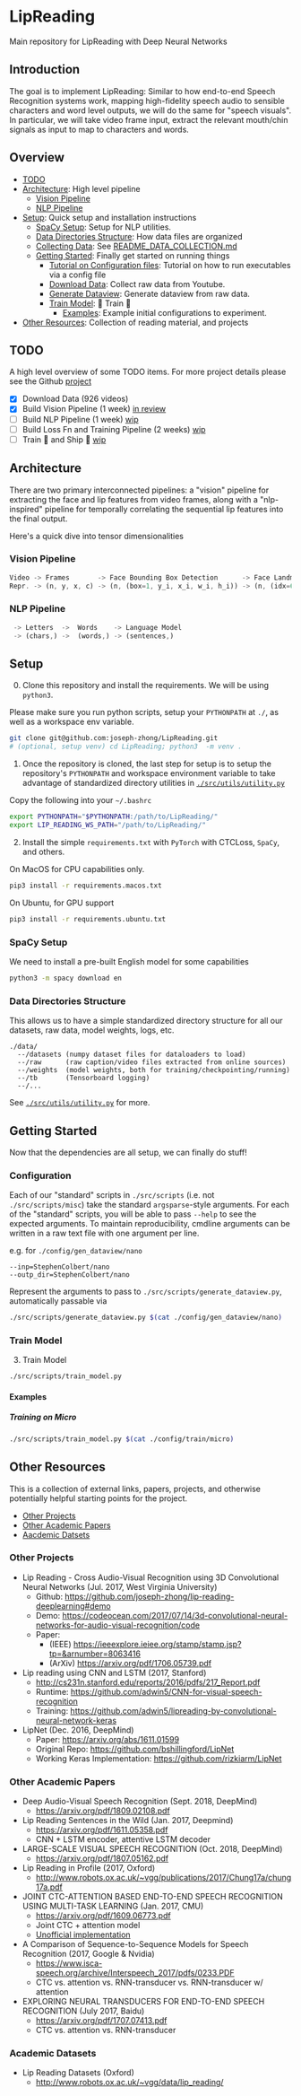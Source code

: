 # LipReading

Main repository for LipReading with Deep Neural Networks

## Introduction

The goal is to implement LipReading: Similar to how end-to-end Speech
Recognition systems work, mapping high-fidelity speech audio to sensible
characters and word level outputs, we will do the same for "speech visuals". 
In particular, we will take video frame input, extract the relevant mouth/chin
signals as input to map to characters and words.

## Overview

- [TODO](#**todo**)
- [Architecture](#architecture): High level pipeline
  - [Vision Pipeline](#vision-pipeline)
  - [NLP Pipeline](#nlp-pipeline)
- [Setup](#setup): Quick setup and installation instructions
  - [SpaCy Setup](#spacy-setup): Setup for NLP utilities.
  - [Data Directories Structure](#data-directories-structure): How data files are organized
  - [Collecting Data](#collecting-data): See [README_DATA_COLLECTION.md](./README_DATA_COLLECTION.md)
  - [Getting Started](#getting-started): Finally get started on running things
    - [Tutorial on Configuration files](#configuration): Tutorial on how to run executables via a config file
    - [Download Data](#download-data): Collect raw data from Youtube.
    - [Generate Dataview](#generate-dataview): Generate dataview from raw data.
    - [Train Model](#train-model): :train: Train :train:
      - [Examples](#examples): Example initial configurations to experiment.
- [Other Resources](#other-resources): Collection of reading material, and
  projects
  
## **TODO** 

A high level overview of some TODO items. For more project details please see the 
Github [project](https://github.com/joseph-zhong/LipReading/projects/2)

- [x] Download Data (926 videos)
- [x] Build Vision Pipeline (1 week) [in review](https://github.com/joseph-zhong/LipReading/projects/2#card-14669202)
- [ ] Build NLP Pipeline (1 week) [wip](https://github.com/joseph-zhong/LipReading/projects/2#card-14669211)
- [ ] Build Loss Fn and Training Pipeline (2 weeks) [wip](https://github.com/joseph-zhong/LipReading/projects/2#card-14669251)
- [ ] Train :train: and Ship :ship: [wip](https://github.com/joseph-zhong/LipReading/projects/2#card-14669014)
  
## Architecture

There are two primary interconnected pipelines: a "vision" pipeline for extracting
the face and lip features from video frames, along with a "nlp-inspired"
pipeline for temporally correlating the sequential lip features into the final
output.

Here's a quick dive into tensor dimensionalities

### Vision Pipeline

```javascript
Video -> Frames       -> Face Bounding Box Detection      -> Face Landmarking    
Repr. -> (n, y, x, c) -> (n, (box=1, y_i, x_i, w_i, h_i)) -> (n, (idx=68, y, x))   
```

### NLP Pipeline

```javascript
 -> Letters  ->  Words    -> Language Model 
 -> (chars,) ->  (words,) -> (sentences,)
```

## Setup

0. Clone this repository and install the requirements. We will be using `python3`.
 
Please make sure you run python scripts, setup your `PYTHONPATH` at `./`, as well as a workspace env variable.

```bash
git clone git@github.com:joseph-zhong/LipReading.git 
# (optional, setup venv) cd LipReading; python3  -m venv .
```

1. Once the repository is cloned, the last step for setup is to setup the repository's `PYTHONPATH` and workspace environment variable to take advantage of standardized directory utilities in [`./src/utils/utility.py`](src/utils/utility.py)

Copy the following into your `~/.bashrc`

```bash
export PYTHONPATH="$PYTHONPATH:/path/to/LipReading/" 
export LIP_READING_WS_PATH="/path/to/LipReading/"
```

2. Install the simple `requirements.txt` with `PyTorch` with CTCLoss, `SpaCy`, and others.

On MacOS for CPU capabilities only.

```bash
pip3 install -r requirements.macos.txt
```

On Ubuntu, for GPU support

```bash
pip3 install -r requirements.ubuntu.txt
```

### SpaCy Setup

We need to install a pre-built English model for some capabilities

```bash
python3 -m spacy download en
```

### Data Directories Structure

This allows us to have a simple standardized directory structure for all our datasets, raw data, model weights, logs, etc.

```text
./data/
  --/datasets (numpy dataset files for dataloaders to load)
  --/raw      (raw caption/video files extracted from online sources)
  --/weights  (model weights, both for training/checkpointing/running)
  --/tb       (Tensorboard logging)
  --/...
```

See [`./src/utils/utility.py`](src/utils/utility.py) for more.

## Getting Started

Now that the dependencies are all setup, we can finally do stuff!

### Configuration

Each of our "standard" scripts in `./src/scripts` (i.e. not `./src/scripts/misc`) take the standard `argsparse`-style 
arguments. For each of the "standard" scripts, you will be able to pass `--help` to see the expected arguments.
To maintain reproducibility, cmdline arguments can be written in a raw text file with one argument per line.

e.g. for `./config/gen_dataview/nano`

```text
--inp=StephenColbert/nano 
--outp_dir=StephenColbert/nano 
``` 

Represent the arguments to pass to `./src/scripts/generate_dataview.py`, automatically passable via 

```bash
./src/scripts/generate_dataview.py $(cat ./config/gen_dataview/nano)
```

### Train Model

3. Train Model

```bash
./src/scripts/train_model.py
```

#### Examples

##### Training on Micro

```bash
./src/scripts/train_model.py $(cat ./config/train/micro)
```

## Other Resources

This is a collection of external links, papers, projects, and otherwise
potentially helpful starting points for the project.

- [Other Projects](#other-projects)
- [Other Academic Papers](#other-academic-papers)
- [Aacdemic Datsets](#academic-datasets)

### Other Projects

- Lip Reading - Cross Audio-Visual Recognition using 3D Convolutional Neural
  Networks (Jul. 2017, West Virginia University)
  - Github: https://github.com/joseph-zhong/lip-reading-deeplearning#demo
  - Demo:
    https://codeocean.com/2017/07/14/3d-convolutional-neural-networks-for-audio-visual-recognition/code 
  - Paper: 
    - (IEEE) https://ieeexplore.ieiee.org/stamp/stamp.jsp?tp=&arnumber=8063416 
    - (ArXiv) https://arxiv.org/pdf/1706.05739.pdf
- Lip reading using CNN and LSTM (2017, Stanford)
  - http://cs231n.stanford.edu/reports/2016/pdfs/217_Report.pdf
  - Runtime: https://github.com/adwin5/CNN-for-visual-speech-recognition
  - Training:
    https://github.com/adwin5/lipreading-by-convolutional-neural-network-keras
- LipNet (Dec. 2016, DeepMind)
  - Paper: https://arxiv.org/abs/1611.01599
  - Original Repo: https://github.com/bshillingford/LipNet
  - Working Keras Implementation: https://github.com/rizkiarm/LipNet

### Other Academic Papers

- Deep Audio-Visual Speech Recognition (Sept. 2018, DeepMind)
  - https://arxiv.org/pdf/1809.02108.pdf
- Lip Reading Sentences in the Wild (Jan. 2017, Deepmind)
  - https://arxiv.org/pdf/1611.05358.pdf
  - CNN + LSTM encoder, attentive LSTM decoder
- LARGE-SCALE VISUAL SPEECH RECOGNITION (Oct. 2018, DeepMind)
  - https://arxiv.org/pdf/1807.05162.pdf
- Lip Reading in Profile (2017, Oxford)
  - http://www.robots.ox.ac.uk/~vgg/publications/2017/Chung17a/chung17a.pdf
- JOINT CTC-ATTENTION BASED END-TO-END SPEECH RECOGNITION USING MULTI-TASK LEARNING (Jan. 2017, CMU)
  - https://arxiv.org/pdf/1609.06773.pdf
  - Joint CTC + attention model
  - [Unofficial implementation](https://github.com/hirofumi0810/tensorflow_end2end_speech_recognition)
- A Comparison of Sequence-to-Sequence Models for Speech Recognition (2017, Google & Nvidia)
  - https://www.isca-speech.org/archive/Interspeech_2017/pdfs/0233.PDF
  - CTC vs. attention vs. RNN-transducer vs. RNN-transducer w/ attention
- EXPLORING NEURAL TRANSDUCERS FOR END-TO-END SPEECH RECOGNITION (July 2017, Baidu)
  - https://arxiv.org/pdf/1707.07413.pdf
  - CTC vs. attention vs. RNN-transducer


### Academic Datasets

- Lip Reading Datasets (Oxford)
  - http://www.robots.ox.ac.uk/~vgg/data/lip_reading/
